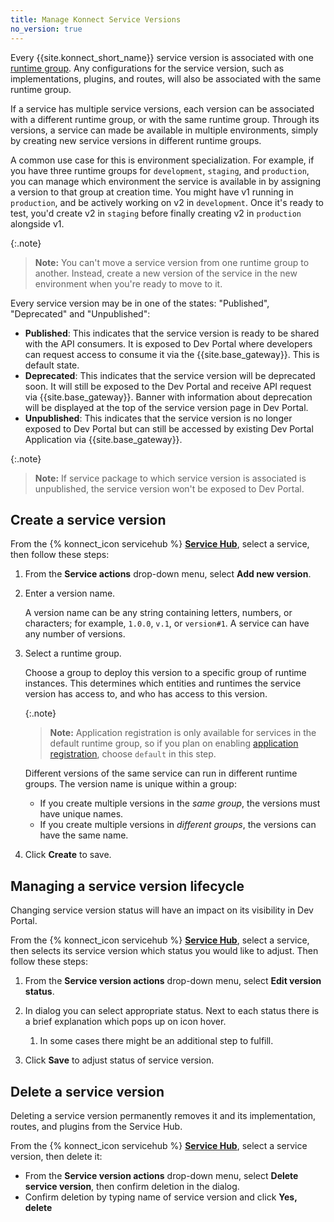 ```yaml
---
title: Manage Konnect Service Versions
no_version: true
---
```


Every {{site.konnect_short_name}} service version is associated with one [runtime group](/konnect/runtime-manager/runtime-groups/).
Any configurations for the service version, such as implementations, plugins,
and routes, will also be associated with the same runtime group.

If a service has multiple service versions, each version can be
associated with a different runtime group, or with the same runtime group.
Through its versions, a service can made be available in multiple environments,
simply by creating new service versions in different runtime groups.

A common use case for this is environment specialization.
For example, if you have three runtime groups for `development`, `staging`, and
`production`, you can manage which environment the service is available in by
assigning a version to that group at creation time. You might have v1 running
in `production`, and be actively working on v2 in `development`. Once it's
ready to test, you'd create v2 in `staging` before finally creating v2 in
`production` alongside v1.

{:.note}
> **Note:** You can't move a service version from one runtime group to another.
Instead, create a new version of the service in the new environment when you're
ready to move to it.

Every service version may be in one of the states: "Published", "Deprecated" and "Unpublished":
* **Published**: This indicates that the service version is ready to be shared with the API consumers. It is exposed to Dev Portal where developers can request access to consume it via the {{site.base_gateway}}. This is default state.
* **Deprecated**: This indicates that the service version will be deprecated soon. It will still be exposed to the Dev Portal and receive API request via {{site.base_gateway}}. Banner with information about deprecation will be displayed at the top of the service version page in Dev Portal.
* **Unpublished**: This indicates that the service version is no longer exposed to Dev Portal but can still be accessed by existing Dev Portal Application via {{site.base_gateway}}.

{:.note}
> **Note:** If service package to which service version is associated is unpublished, the service version won't be exposed to Dev Portal.

## Create a service version

From the {% konnect_icon servicehub %} [**Service Hub**](https://cloud.konghq.com/servicehub), select a service, then follow these steps:

1. From the **Service actions** drop-down menu, select **Add new version**.

1. Enter a version name.

    A version name can be any string containing letters, numbers, or characters;
    for example, `1.0.0`, `v.1`, or `version#1`. A service can have any number of
    versions.

1. Select a runtime group.

    Choose a group to deploy this version to a specific group of runtime
    instances. This determines which entities and runtimes the service version
    has access to, and who has access to this version.

    {:.note}
    > **Note:** Application registration is only available for
    services in the default runtime group, so if you plan on enabling
    [application registration](/konnect/dev-portal/applications/application-overview),
    choose `default` in this step.

    Different versions of the same service can run in different runtime groups.
    The version name is unique within a group:

    * If you create multiple versions in the _same group_, the versions must have unique names.
    * If you create multiple versions in _different groups_, the versions can have the same name.

1. Click **Create** to save.


## Managing a service version lifecycle

Changing service version status will have an impact on its visibility in Dev Portal. 

From the {% konnect_icon servicehub %} [**Service Hub**](https://cloud.konghq.com/servicehub), select a service, then selects its service version which status you would like to adjust. Then follow these steps:

1. From the **Service version actions** drop-down menu, select **Edit version status**.

2. In dialog you can select appropriate status. Next to each status there is a brief explanation which pops up on icon hover.

    1. In some cases there might be an additional step to fulfill.

3. Click **Save** to adjust status of service version.

## Delete a service version

Deleting a service version permanently removes it and its implementation, routes, and plugins from the Service Hub.

From the {% konnect_icon servicehub %} [**Service Hub**](https://cloud.konghq.com/servicehub), select a service version, then delete it:

* From the **Service version actions** drop-down menu, select **Delete service version**, then confirm deletion in the dialog.
* Confirm deletion by typing name of service version and click **Yes, delete**
